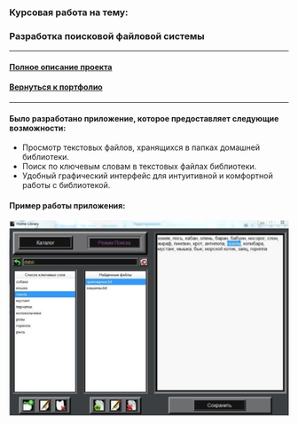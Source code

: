 ### Курсовая работа на тему:
### Разработка поисковой файловой системы

---

#### [Полное описание проекта](https://github.com/nightcarpenter/HomeLibrary/blob/main/HomeLibrary.pdf)

#### [Вернуться к портфолио](https://github.com/nightcarpenter)

---

#### Было разработано приложение, которое предоставляет следующие возможности:

+ Просмотр текстовых файлов, хранящихся в папках домашней библиотеки.
+ Поиск по ключевым словам в текстовых файлах библиотеки.
+ Удобный графический интерфейс для интуитивной и комфортной работы с библиотекой.

#### Пример работы приложения:

![Пример работы приложения](logo.jpg)
